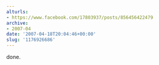 ```yaml
---
alturls:
- https://www.facebook.com/17803937/posts/856456422479
archive:
- 2007-04
date: '2007-04-18T20:04:46+00:00'
slug: '1176926686'
---
```


done.

